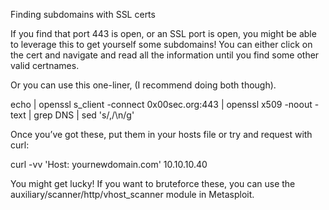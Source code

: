 Finding subdomains with SSL certs

If you find that port 443 is open, or an SSL port is open, you might be able to leverage this to get yourself some subdomains! You can either click on the cert and navigate and read all the information until you find some other valid certnames.

Or you can use this one-liner, (I recommend doing both though).

echo | openssl s_client -connect 0x00sec.org:443  | openssl x509 -noout -text | grep DNS | sed 's/,/\n/g'

Once you’ve got these, put them in your hosts file or try and request with curl:

curl -vv 'Host: yournewdomain.com' 10.10.10.40

You might get lucky! If you want to bruteforce these, you can use the auxiliary/scanner/http/vhost_scanner module in Metasploit.